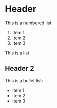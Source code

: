 # Header 

This is a numbered list
 1. Item 1
 2. Item 2
 3. Item 3

This is a list

## Header 2

This is a bullet list:
 - item 1
 - item 2
 - item 3


